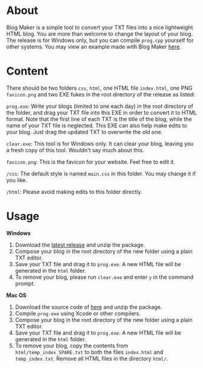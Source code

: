 # About
Blog Maker is a simple tool to convert your TXT files into a nice lightweight HTML blog. You are more than welcome to change the layout of your blog. The release is for Windows only, but you can compile `prog.cpp` yourself for other systems. You may view an example made with Blog Maker [here](https://wlhcode.github.io/blog-maker/example/).

# Content
There should be two folders `css`, `html`, one HTML file `index.html`, one PNG `favicon.png` and two EXE fukes in the root directory of the release as listed: 

`prog.exe`: Write your blogs (limited to one each day) in the root directory of the folder, and drag your TXT file into this EXE in order to convert it to HTML format. Note that the first line of each TXT is the title of the blog, while the name of your TXT file is neglected. This EXE can also help make edits to your blog. Just drag the updated TXT to overwrite the old one.

`clear.exe`: This tool is for Windows only. It can clear your blog, leaving you a fresh copy of this tool. Wouldn't say much about this.

`favicon.png`: This is the favicon for your website. Feel free to edit it.

`/css`: The default style is named `main.css` in this folder. You may change it if you like.

`/html`: Please avoid making edits to this folder directly.

# Usage
**Windows**
1. Download the [latest release](https://github.com/wlhcode/blog-maker/releases) and unzip the package.
2. Compose your blog in the root directory of the new folder using a plain TXT editor.
3. Save your TXT file and drag it to `prog.exe`. A new HTML file will be generated in the `html` folder.
4. To remove your blog, please run `clear.exe` and enter `y` in the command prompt.

**Mac OS**
1. Download the source code of [here](https://github.com/wlhcode/blog-maker/releases) and unzip the package.
2. Compile `prog.exe` using Xcode or other compilers.
3. Compose your blog in the root directory of the new folder using a plain TXT editor.
4. Save your TXT file and drag it to `prog.exe`. A new HTML file will be generated in the `html` folder.
5. To remove your blog, copy the contents from `html/temp_index_SPARE.txt` to both the files `index.html` and `temp_index.txt`. Remove all HTML files in the directory `html/`.
